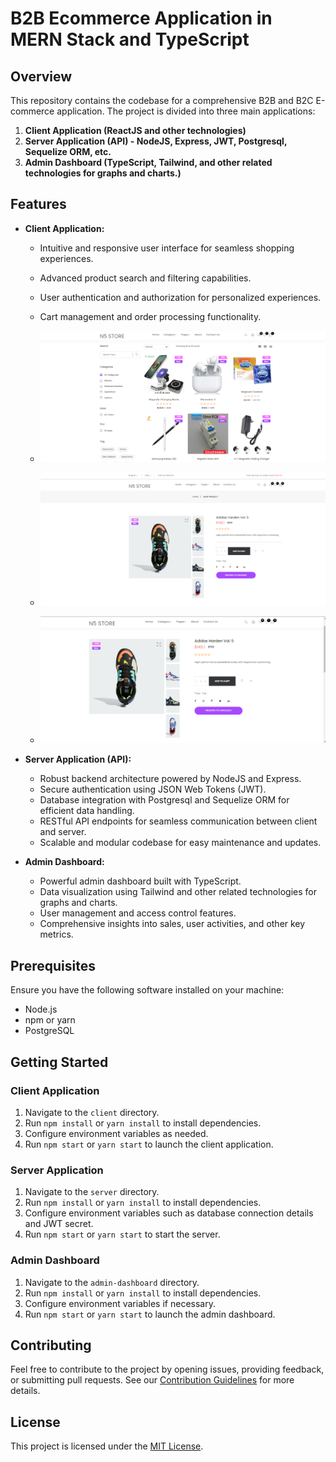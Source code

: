 # B2B Ecommerce Application in MERN Stack and TypeScript

## Overview

This repository contains the codebase for a comprehensive B2B and B2C E-commerce application. The project is divided into three main applications:

1. **Client Application (ReactJS and other technologies)**
2. **Server Application (API) - NodeJS, Express, JWT, Postgresql, Sequelize ORM, etc.**
3. **Admin Dashboard (TypeScript, Tailwind, and other related technologies for graphs and charts.)**

## Features

- **Client Application:**
  - Intuitive and responsive user interface for seamless shopping experiences.
  - Advanced product search and filtering capabilities.
  - User authentication and authorization for personalized experiences.
  - Cart management and order processing functionality.
 
  - ![Client Application](./screen_shots/Client_Capture6.PNG)
  - ![Client Application](./screen_shots/Client_Capture10.PNG)
  - ![Client Application](./screen_shots/Client_Capture13.PNG)
    

- **Server Application (API):**
  - Robust backend architecture powered by NodeJS and Express.
  - Secure authentication using JSON Web Tokens (JWT).
  - Database integration with Postgresql and Sequelize ORM for efficient data handling.
  - RESTful API endpoints for seamless communication between client and server.
  - Scalable and modular codebase for easy maintenance and updates.

- **Admin Dashboard:**
  - Powerful admin dashboard built with TypeScript.
  - Data visualization using Tailwind and other related technologies for graphs and charts.
  - User management and access control features.
  - Comprehensive insights into sales, user activities, and other key metrics.

## Prerequisites

Ensure you have the following software installed on your machine:

- Node.js
- npm or yarn
- PostgreSQL

## Getting Started

### Client Application

1. Navigate to the `client` directory.
2. Run `npm install` or `yarn install` to install dependencies.
3. Configure environment variables as needed.
4. Run `npm start` or `yarn start` to launch the client application.

### Server Application

1. Navigate to the `server` directory.
2. Run `npm install` or `yarn install` to install dependencies.
3. Configure environment variables such as database connection details and JWT secret.
4. Run `npm start` or `yarn start` to start the server.

### Admin Dashboard

1. Navigate to the `admin-dashboard` directory.
2. Run `npm install` or `yarn install` to install dependencies.
3. Configure environment variables if necessary.
4. Run `npm start` or `yarn start` to launch the admin dashboard.

## Contributing

Feel free to contribute to the project by opening issues, providing feedback, or submitting pull requests. See our [Contribution Guidelines](CONTRIBUTING.md) for more details.

## License

This project is licensed under the [MIT License](LICENSE.md).
